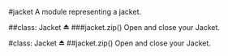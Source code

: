 <a name="module_jacket"></a>
#jacket
A module representing a jacket.

<a name="module_jacket"></a>
##class: Jacket ⏏
<a name="module_jacket#zip"></a>
###jacket.zip()
Open and close your Jacket.

<a name="module_jacket"></a>
#class: Jacket ⏏
<a name="module_jacket#zip"></a>
##jacket.zip()
Open and close your Jacket.

